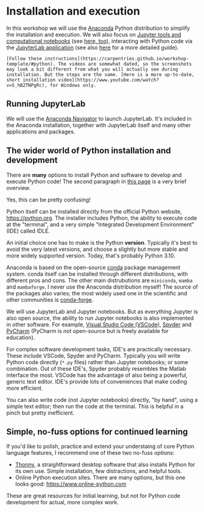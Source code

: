 # Installation and execution

In this workshop we will use the [Anaconda](https://www.anaconda.com/download) Python distribution to simplify the installation and execution. We will also focus on [Jupyter tools and computational notebooks](https://docs.jupyter.org) (see [here, too](https://foundations.projectpythia.org/foundations/getting-started-jupyter.html)), interacting with Python code via the [JupyterLab application](https://swcarpentry.github.io/python-novice-gapminder/01-run-quit.html#starting-jupyterlab) (see also [here](https://foundations.projectpythia.org/foundations/jupyterlab.html) for a more detailed guide).

```{admonition} Istalling Anaconda in your computer
[Follow these instructions](https://carpentries.github.io/workshop-template/#python). The videos are somewhat dated, so the screenshots may look a bit different from what you will actually see during installation. But the steps are the same. [Here is a more up-to-date, short installation video](https://www.youtube.com/watch?v=5_hB2TNPgRc), for Windows only.
```

## Running JupyterLab

We will use the [Anaconda Navigator](https://docs.anaconda.com/free/navigator/index.html) to launch JupyterLab. It's included in the Anaconda installation, together with JupyterLab itself and many other applications and packages.

## The wider world of Python installation and development

There are **many** options to install Python and software to develop and execute Python code! The second paragraph in [this page](https://swcarpentry.github.io/python-novice-gapminder/01-run-quit.html) is a very brief overview. 

Yes, this can be pretty confusing!

Python itself can be installed directly from the official Python website, https://python.org. The installer includes Python, the ability to execute code at the "terminal", and a very simple "Integrated Development Environment" (IDE) called IDLE.

An initial choice one has to make is the Python **version**. Typically it's best to avoid the very latest versions, and choose a slightly but more stable and more widely supported version. Today, that's probably Python 3.10.

Anaconda is based on the open-source [conda](https://conda.org/) package management system. conda itself can be installed through different distributions, with different pros and cons. The other main distrubutions are `miniconda`, `mamba` and `mambaforge`. I never use the Anaconda distribution myself! The source of the packages also varies; the most widely used one in the scientific and other communities is [conda-forge](https://conda-forge.org/).

We will use JupyterLab and Jupyter notebooks. But as everything Jupyter is also open source, the ability to run Jupyter notebooks is also implemented in other software. For example, [Visual Studio Code (VSCode)](https://code.visualstudio.com/), [Spyder](https://www.spyder-ide.org/) and [PyCharm](https://www.jetbrains.com/pycharm/) (PyCharm is not open-source but is freely available for education).

For complex software development tasks, IDE's are practically necessary. These include VSCode, Spyder and PyCharm. Typically you will write Python code directly (`*.py` files) rather than Jupyter notebooks; or some combination. Out of these IDE's, Spyder probably resembles the Matlab interface the most. VSCode has the advantage of also being a powerful, generic text editor. IDE's provide lots of conveniences that make coding more efficient.

You can also write code (not Jupyter notebooks) directly, "by hand", using a simple text editor; then run the code at the terminal. This is helpful in a pinch but pretty inefficient.

## Simple, no-fuss options for continued learning

If you'd like to polish, practice and extend your understaing of core Python language features, I recommend one of these two no-fuss options:

- [Thonny](https://thonny.org), a straightforward desktop software that also installs Python for its own use. Simple installation, few distractions, and helpful tools.
- Online Python execution sites. There are many options, but this one looks good: https://www.online-python.com

These are great resources for initial learning, but not for Python code development for actual, more complex work.
